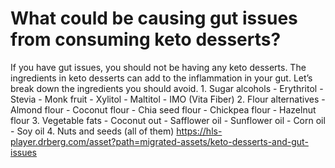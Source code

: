 # What could be causing gut issues from consuming keto desserts?

If you have gut issues, you should not be having any keto desserts. The ingredients in keto desserts can add to the inflammation in your gut. Let’s break down the ingredients you should avoid. 1. Sugar alcohols - Erythritol - Stevia - Monk fruit - Xylitol - Maltitol - IMO (Vita Fiber) 2. Flour alternatives - Almond flour - Coconut flour - Chia seed flour - Chickpea flour - Hazelnut flour 3. Vegetable fats - Coconut out - Safflower oil - Sunflower oil - Corn oil - Soy oil 4. Nuts and seeds (all of them) https://hls-player.drberg.com/asset?path=migrated-assets/keto-desserts-and-gut-issues